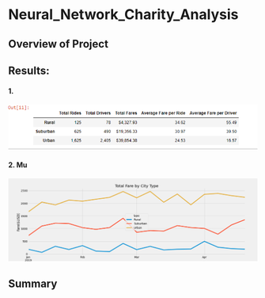 # Neural_Network_Charity_Analysis
## Overview of Project


## Results: 

#### 1. 

![alt text](https://github.com/vd1310/PyBer_Analysis/blob/main/pyber_summrydf.PNG)

#### 2. Mu
![alt text](https://github.com/vd1310/PyBer_Analysis/blob/main/Analysis/PyBer_fare_summary.png)


## Summary

